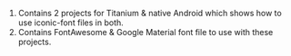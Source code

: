 1. Contains 2 projects for Titanium & native Android which shows how to use iconic-font files in both.
2. Contains FontAwesome & Google Material font file to use with these projects.
